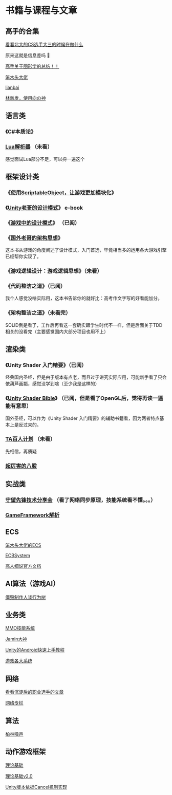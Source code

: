 # 书籍与课程与文章

## 高手的合集

[看看北大的CS选手大三的时候在做什么](https://csdiy.wiki/)

原来这就是信息差吗 🤔

[高手关于图形学的总结！！](https://github.com/QianMo/Game-Programmer-Study-Notes)

[笨木头大佬](http://www.benmutou.com/)

[lianbai](https://lianbai.github.io/)

[林新发，使用向の神](https://linxinfa.blog.csdn.net/?type=blog)

## 语言类

### 《C#本质论》

### [Lua解析器](https://zhuanlan.zhihu.com/p/49972755) （未看）

感觉面试Lua部分不足，可以捋一遍这个

## 框架设计类

### 《[使用ScriptableObject，让游戏更加模块化](/LearningResource/create-modular-game-architecture-in-unity-with-scriptableobjects.pdf)》  

### 《[Unity老哥的设计模式](/LearningResource/level-up-your-code-with-game-programming-patterns.pdf)》  e-book

### 《[游戏中的设计模式](https://gpp.tkchu.me/)》 （已阅）

### 《[国外老哥的架构思想](https://github.com/sschmid/Entitas/wiki/How-I-build-games-with-Entitas-(FNGGames))》

这本书从游戏的角度阐述了设计模式，入门首选，毕竟相当多的运用各大游戏引擎已经帮你实现了。

### 《游戏逻辑设计：游戏逻辑思想》（未看）

### 《代码整洁之道》（已阅）

我个人感觉没啥实际用，这本书告诉你的就好比：高考作文字写的好看能加分。

### 《架构整洁之道》（未看完）

SOLID倒是看了，工作后再看这一套确实跟学生时代不一样，但是后面关于TDD相关的没看完（主要感觉国内大部分项目也用不上）

## 渲染类

### 《Unity Shader 入门精要》（已阅）

经典国内圣经，但是由于版本有点老，而且过于讲究实际应用，可能新手看了只会依葫芦画瓢，感觉没学到啥（至少我是这样的）

### 《[Unity Shader Bible](/LearningResource/_OceanofPDF.com_The_Unity_Shaders_Bible_-_Fabrizio_Espindola.pdf)》 （已阅，但是看了OpenGL后，觉得再读一遍能有意思）

国外圣经，可以作为《Unity Shader 入门精要》的辅助书籍看，因为两者特点基本上是反过来的。

### [TA百人计划](https://learn.u3d.cn/tutorial/technical-artist-may?chapterId=63562b28edca72001f21d0e5#61a09525c8ee5900202cd79b) （未看）

先相信，再质疑

### [超厉害的八股](https://zhuanlan.zhihu.com/p/430541328)

## 实战类

### [守望先锋技术分享会](https://www.lfzxb.top/ow-gdc-share-table-of-contents/) （看了网络同步原理，技能系统看不懂。。。）

### [GameFramework解析](https://www.zhihu.com/column/c_1436501161410596864)

## ECS

[笨木头大佬的ECS](http://www.benmutou.com/archives/2772)

[ECBSystem](https://zhuanlan.zhihu.com/p/258927066)

[高人细说官方文档](https://docs.killliu.com/docs/unity/entities/)

## AI算法（游戏AI）

[僵毁制作人谈行为树](https://www.gamedeveloper.com/programming/behavior-trees-for-ai-how-they-work)

## 业务类

[MMO技能系统](https://zhuanlan.zhihu.com/p/147681650)

[Jamin大神](https://www.zhihu.com/people/liang-zhi-ming-70/posts)

[Unity的Android快速上手教程](https://cloud.tencent.com/developer/article/1359515)

[游戏各大系统](https://space.bilibili.com/26885148)

## 网络

[看看沉淀后的职业选手的文章](https://skywind.me/blog/archives/1343)

[网络专栏](https://www.zhihu.com/column/c_1772437388562092033)

## 算法

[柏林噪声](https://www.youtube.com/watch?v=wbpMiKiSKm8&list=PLFt_AvWsXl0eBW2EiBtl_sxmDtSgZBxB3)

## 动作游戏框架

[理论基础](https://gwb.tencent.com/community/detail/133952)

[理论基础v2.0](https://mp.weixin.qq.com/s?__biz=MzA3NjQzMzYxMw==&mid=2650635859&idx=1&sn=ba171829af2fc461f5e5be9dcafc804e&chksm=87688ff1b01f06e77d42952eb6207feb736781798c7bdaaeb6df60f40986d6a452e8824ed94c&mpshare=1&scene=23&srcid=1025GxLrb9dTlBpNgWSbaQiN&sharer_shareinfo=7bd6fe24079630c5f2f68701fc31a9a8&sharer_shareinfo_first=7bd6fe24079630c5f2f68701fc31a9a8#rd)

[Unity版本依据Cancel机制实现](https://github.com/kierstone/ACT-Game-Action-System/tree/main)